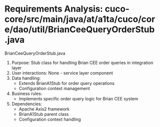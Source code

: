 # Requirements Analysis: cuco-core/src/main/java/at/a1ta/cuco/core/dao/util/BrianCeeQueryOrderStub.java

BrianCeeQueryOrderStub.java
1. Purpose: Stub class for handling Brian CEE order queries in integration layer
2. User interactions: None - service layer component
3. Data handling:
   - Extends BrianA1Stub for order query operations
   - Configuration context management
4. Business rules:
   - Implements specific order query logic for Brian CEE system
5. Dependencies:
   - Apache Axis2 framework
   - BrianA1Stub parent class
   - Configuration context handling